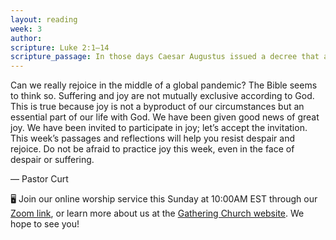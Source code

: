 ```yaml
---
layout: reading
week: 3
author:
scripture: Luke 2:1—14
scripture_passage: In those days Caesar Augustus issued a decree that a census should be taken of the entire Roman world. (This was the first census that took place while Quirinius was governor of Syria.) And everyone went to their own town to register. <br> <br> So Joseph also went up from the town of Nazareth in Galilee to Judea, to Bethlehem the town of David, because he belonged to the house and line of David. He went there to register with Mary, who was pledged to be married to him and was expecting a child. While they were there, the time came for the baby to be born, and she gave birth to her firstborn, a son. She wrapped him in cloths and placed him in a manger, because there was no guest room available for them. <br> <br> And there were shepherds living out in the fields nearby, keeping watch over their flocks at night. An angel of the Lord appeared to them, and the glory of the Lord shone around them, and they were terrified. But the angel said to them, “Do not be afraid. I bring you good news that will cause great joy for all the people. Today in the town of David a Savior has been born to you&#59; he is the Messiah, the Lord. This will be a sign to you&#58; You will find a baby wrapped in cloths and lying in a manger.” <br> <br> Suddenly a great company of the heavenly host appeared with the angel, praising God and saying, <br> <br> “Glory to God in the highest heaven, <br> and on earth peace to those on whom his favor rests.”
---
```


Can we really rejoice in the middle of a global pandemic? The Bible seems to think so. Suffering and joy are not mutually exclusive according to God. This is true because joy is not a byproduct of our circumstances but an essential part of our life with God. We have been given good news of great joy. We have been invited to participate in joy; let’s accept the invitation. This week’s passages and reflections will help you resist despair and rejoice. Do not be afraid to practice joy this week, even in the face of despair or suffering.

<p class="author">— Pastor Curt</p>

<div class="invitation">
	<p>🖥 Join our online worship service this Sunday at 10:00AM EST through our <a href="https://us02web.zoom.us/j/86308074879?pwd=Y2hrbkt3SGtUMnFBSkwzaG9sMDFhdz09">Zoom link</a>, or learn more about us at the <a href="{{ site.gathering_url }}">Gathering Church website</a>. We hope to see you!</p>
</div>
